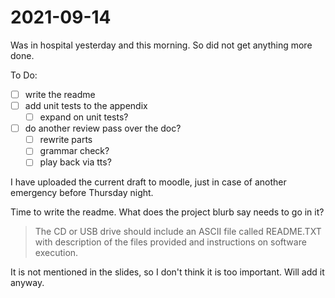 # 2021-09-14
Was in hospital yesterday and this morning.  So did not get anything more done.

To Do:
- [ ] write the readme
- [ ] add unit tests to the appendix
    - [ ] expand on unit tests?
- [ ] do another review pass over the doc?
    - [ ] rewrite parts
    - [ ] grammar check?
    - [ ] play back via tts?

I have uploaded the current draft to moodle, just in case of another emergency before Thursday night.

Time to write the readme.  What does the project blurb say needs to go in it?
> The CD or USB drive should include an ASCII file called README.TXT with description of the files provided and instructions on software execution.

It is not mentioned in the slides, so I don't think it is too important.  Will add it anyway.

